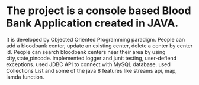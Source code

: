 # The project is a console based Blood Bank Application created in JAVA.
It is developed by Objected Oriented Programming paradigm.
People can add a bloodbank center, update an existing center, delete a center by center id.
People can search bloodbank centers near their area by using city,state,pincode.
implemented logger and junit testing, user-defiend exceptions.
used JDBC API to connect with MySQL database.
used Collections List and some of the java 8 features like streams api, map, lamda function.

